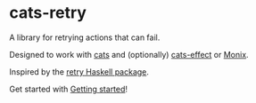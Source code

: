 # cats-retry

A library for retrying actions that can fail.

Designed to work with [cats](https://typelevel.org/cats/) and (optionally)
[cats-effect](https://typelevel.org/cats-effect/) or [Monix](https://monix.io/).

Inspired by the [retry Haskell
package](https://hackage.haskell.org/package/retry).

Get started with [Getting
started](https://cb372.github.io/cats-retry/docs/index.html)!
